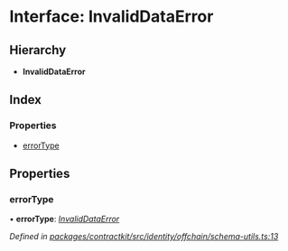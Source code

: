 # Interface: InvalidDataError

## Hierarchy

* **InvalidDataError**

## Index

### Properties

* [errorType](_identity_offchain_schema_utils_.invaliddataerror.md#errortype)

## Properties

###  errorType

• **errorType**: *[InvalidDataError](../enums/_identity_offchain_schema_utils_.schemaerrortypes.md#invaliddataerror)*

*Defined in [packages/contractkit/src/identity/offchain/schema-utils.ts:13](https://github.com/celo-org/celo-monorepo/blob/master/packages/contractkit/src/identity/offchain/schema-utils.ts#L13)*
